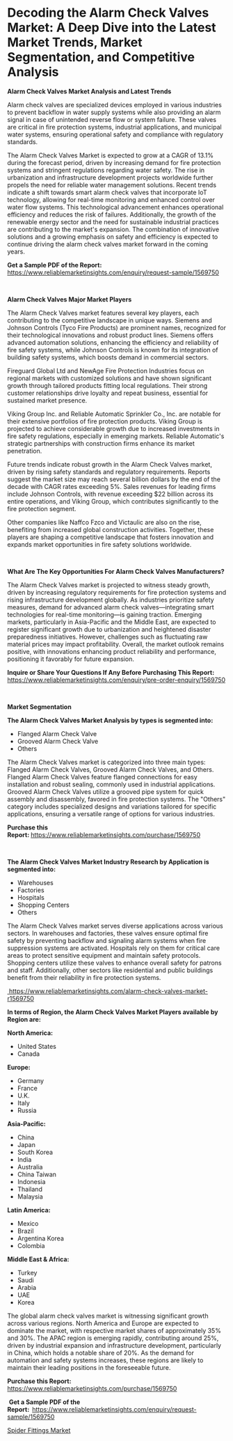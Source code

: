 <p><h1>Decoding the Alarm Check Valves Market: A Deep Dive into the Latest Market Trends, Market Segmentation, and Competitive Analysis</h1></p><p><strong>Alarm Check Valves Market Analysis and Latest Trends</strong></p>
<p><p>Alarm check valves are specialized devices employed in various industries to prevent backflow in water supply systems while also providing an alarm signal in case of unintended reverse flow or system failure. These valves are critical in fire protection systems, industrial applications, and municipal water systems, ensuring operational safety and compliance with regulatory standards.</p><p>The Alarm Check Valves Market is expected to grow at a CAGR of 13.1% during the forecast period, driven by increasing demand for fire protection systems and stringent regulations regarding water safety. The rise in urbanization and infrastructure development projects worldwide further propels the need for reliable water management solutions. Recent trends indicate a shift towards smart alarm check valves that incorporate IoT technology, allowing for real-time monitoring and enhanced control over water flow systems. This technological advancement enhances operational efficiency and reduces the risk of failures. Additionally, the growth of the renewable energy sector and the need for sustainable industrial practices are contributing to the market's expansion. The combination of innovative solutions and a growing emphasis on safety and efficiency is expected to continue driving the alarm check valves market forward in the coming years.</p></p>
<p><strong>Get a Sample PDF of the Report:&nbsp;</strong> <a href="https://www.reliablemarketinsights.com/enquiry/request-sample/1569750?utm_campaign=1937&utm_medium=2&utm_source=Github&utm_content=ia&utm_term=29122024&utm_id=alarm-check-valves">https://www.reliablemarketinsights.com/enquiry/request-sample/1569750</a></p>
<p>&nbsp;</p>
<p><strong>Alarm Check Valves Major Market Players</strong></p>
<p><p>The Alarm Check Valves market features several key players, each contributing to the competitive landscape in unique ways. Siemens and Johnson Controls (Tyco Fire Products) are prominent names, recognized for their technological innovations and robust product lines. Siemens offers advanced automation solutions, enhancing the efficiency and reliability of fire safety systems, while Johnson Controls is known for its integration of building safety systems, which boosts demand in commercial sectors.</p><p>Fireguard Global Ltd and NewAge Fire Protection Industries focus on regional markets with customized solutions and have shown significant growth through tailored products fitting local regulations. Their strong customer relationships drive loyalty and repeat business, essential for sustained market presence.</p><p>Viking Group Inc. and Reliable Automatic Sprinkler Co., Inc. are notable for their extensive portfolios of fire protection products. Viking Group is projected to achieve considerable growth due to increased investments in fire safety regulations, especially in emerging markets. Reliable Automatic's strategic partnerships with construction firms enhance its market penetration.</p><p>Future trends indicate robust growth in the Alarm Check Valves market, driven by rising safety standards and regulatory requirements. Reports suggest the market size may reach several billion dollars by the end of the decade with CAGR rates exceeding 5%. Sales revenues for leading firms include Johnson Controls, with revenue exceeding $22 billion across its entire operations, and Viking Group, which contributes significantly to the fire protection segment.</p><p>Other companies like Naffco Fzco and Victaulic are also on the rise, benefiting from increased global construction activities. Together, these players are shaping a competitive landscape that fosters innovation and expands market opportunities in fire safety solutions worldwide.</p></p>
<p>&nbsp;</p>
<p><strong>What Are The Key Opportunities For Alarm Check Valves Manufacturers?</strong></p>
<p><p>The Alarm Check Valves market is projected to witness steady growth, driven by increasing regulatory requirements for fire protection systems and rising infrastructure development globally. As industries prioritize safety measures, demand for advanced alarm check valves—integrating smart technologies for real-time monitoring—is gaining traction. Emerging markets, particularly in Asia-Pacific and the Middle East, are expected to register significant growth due to urbanization and heightened disaster preparedness initiatives. However, challenges such as fluctuating raw material prices may impact profitability. Overall, the market outlook remains positive, with innovations enhancing product reliability and performance, positioning it favorably for future expansion.</p></p>
<p><strong>Inquire or Share Your Questions If Any Before Purchasing This Report:</strong> <a href="https://www.reliablemarketinsights.com/enquiry/pre-order-enquiry/1569750?utm_campaign=1937&utm_medium=2&utm_source=Github&utm_content=ia&utm_term=29122024&utm_id=alarm-check-valves">https://www.reliablemarketinsights.com/enquiry/pre-order-enquiry/1569750</a></p>
<p>&nbsp;</p>
<p><strong>Market Segmentation</strong></p>
<p><strong>The Alarm Check Valves Market Analysis by types is segmented into:</strong></p>
<p><ul><li>Flanged Alarm Check Valve</li><li>Grooved Alarm Check Valve</li><li>Others</li></ul></p>
<p><p>The Alarm Check Valves market is categorized into three main types: Flanged Alarm Check Valves, Grooved Alarm Check Valves, and Others. Flanged Alarm Check Valves feature flanged connections for easy installation and robust sealing, commonly used in industrial applications. Grooved Alarm Check Valves utilize a grooved pipe system for quick assembly and disassembly, favored in fire protection systems. The "Others" category includes specialized designs and variations tailored for specific applications, ensuring a versatile range of options for various industries.</p></p>
<p><strong>Purchase this Report:&nbsp;</strong><a href="https://www.reliablemarketinsights.com/purchase/1569750?utm_campaign=1937&utm_medium=2&utm_source=Github&utm_content=ia&utm_term=29122024&utm_id=alarm-check-valves">https://www.reliablemarketinsights.com/purchase/1569750</a></p>
<p>&nbsp;</p>
<p><strong>The Alarm Check Valves Market Industry Research by Application is segmented into:</strong></p>
<p><ul><li>Warehouses</li><li>Factories</li><li>Hospitals</li><li>Shopping Centers</li><li>Others</li></ul></p>
<p><p>The Alarm Check Valves market serves diverse applications across various sectors. In warehouses and factories, these valves ensure optimal fire safety by preventing backflow and signaling alarm systems when fire suppression systems are activated. Hospitals rely on them for critical care areas to protect sensitive equipment and maintain safety protocols. Shopping centers utilize these valves to enhance overall safety for patrons and staff. Additionally, other sectors like residential and public buildings benefit from their reliability in fire protection systems.</p></p>
<p><a href="https://www.reliablemarketinsights.com/alarm-check-valves-market-r1569750?utm_campaign=1937&utm_medium=2&utm_source=Github&utm_content=ia&utm_term=29122024&utm_id=alarm-check-valves">&nbsp;https://www.reliablemarketinsights.com/alarm-check-valves-market-r1569750</a></p>
<p><strong>In terms of Region, the Alarm Check Valves Market Players available by Region are:</strong></p>
<p>
    <p> <strong> North America: </strong>
        <ul>
            <li>United States</li>
            <li>Canada</li>
        </ul>
        </p> 
    <p> <strong> Europe: </strong>
        <ul>
            <li>Germany</li>
            <li>France</li>
            <li>U.K.</li>
            <li>Italy</li>
            <li>Russia</li>
        </ul>
        </p> 
    <p> <strong> Asia-Pacific: </strong>
        <ul>
            <li>China</li>
            <li>Japan</li>
            <li>South Korea</li>
            <li>India</li>
            <li>Australia</li>
            <li>China Taiwan</li>
            <li>Indonesia</li>
            <li>Thailand</li>
            <li>Malaysia</li>
        </ul>
        </p> 
    <p> <strong> Latin America: </strong>
        <ul>
            <li>Mexico</li>
            <li>Brazil</li>
            <li>Argentina Korea</li>
            <li>Colombia</li>
        </ul>
        </p> 
    <p> <strong> Middle East & Africa: </strong>
        <ul>
            <li>Turkey</li>
            <li>Saudi</li>
            <li>Arabia</li>
            <li>UAE</li>
            <li>Korea</li>
        </ul>
    </p>
    </p>
<p><p>The global alarm check valves market is witnessing significant growth across various regions. North America and Europe are expected to dominate the market, with respective market shares of approximately 35% and 30%. The APAC region is emerging rapidly, contributing around 25%, driven by industrial expansion and infrastructure development, particularly in China, which holds a notable share of 20%. As the demand for automation and safety systems increases, these regions are likely to maintain their leading positions in the foreseeable future.</p></p>
<p><strong>Purchase this Report: </strong><a href="https://www.reliablemarketinsights.com/purchase/1569750?utm_campaign=1937&utm_medium=2&utm_source=Github&utm_content=ia&utm_term=29122024&utm_id=alarm-check-valves">https://www.reliablemarketinsights.com/purchase/1569750</a></p>
<p>&nbsp;<strong>Get a Sample PDF of the Report:&nbsp;&nbsp;</strong><a href="https://www.reliablemarketinsights.com/enquiry/request-sample/1569750?utm_campaign=1937&utm_medium=2&utm_source=Github&utm_content=ia&utm_term=29122024&utm_id=alarm-check-valves">https://www.reliablemarketinsights.com/enquiry/request-sample/1569750</a></p>
<p><strong></strong></p>
<p><p><a href="https://github.com/Krish2023na/Market-Research-Report-List-6/blob/main/spider-fittings-market.md?utm_campaign=1937&utm_medium=2&utm_source=Github&utm_content=ia&utm_term=29122024&utm_id=alarm-check-valves">Spider Fittings Market</a></p></p>